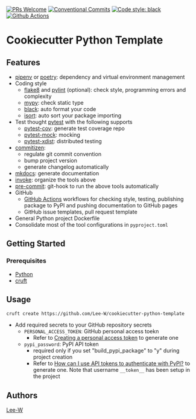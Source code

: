 [![PRs Welcome](https://img.shields.io/badge/PRs-welcome-brightgreen.svg?style=flat-square)](http://makeapullrequest.com)
[![Conventional Commits](https://img.shields.io/badge/Conventional%20Commits-1.0.0-yellow.svg?style=flat-square)](https://conventionalcommits.org)
[![Code style: black](https://img.shields.io/badge/code%20style-black-000000.svg)](https://github.com/psf/black)
[![Github Actions](https://github.com/Lee-W/cookiecutter-python-template/actions/workflows/pushed.yaml/badge.svg)](https://github.com/Lee-W/cookiecutter-python-template/actions/workflows/pushed.yaml)
# Cookiecutter Python Template

## Features

* [pipenv](https://pipenv.pypa.io/en/latest/) or [poetry](https://python-poetry.org/): dependency and virtual environment management
* Coding style
    * [flake8](https://flake8.pycqa.org/en/latest/) and [pylint](https://pylint.org/) (optional): check style, programming errors and complexity
    * [mypy](http://mypy-lang.org/): check static type
    * [black](https://github.com/psf/black): auto format your code
    * [isort](https://pycqa.github.io/isort/): auto sort your package importing
* Test thought [pytest](https://docs.pytest.org/en/) with the following supports
    * [pytest-cov](https://github.com/pytest-dev/pytest-cov): generate test coverage repo
    * [pytest-mock](https://github.com/pytest-dev/pytest-mock/): mocking
    * [pytest-xdist](https://github.com/pytest-dev/pytest-xdist): distributed testing
* [commitizen](https://commitizen-tools.github.io/commitizen/):
    * regulate git commit convention
    * bump project version
    * generate changelog automatically
* [mkdocs](https://www.mkdocs.org/): generate documentation
* [invoke](http://www.pyinvoke.org/): organize the tools above
* [pre-commit](https://pre-commit.com/): git-hook to run the above tools automatically
* GitHub
    * [GitHub Actions](https://docs.github.com/en/actions) workflows for checking style, testing, publishing package to PyPI and pushing documentation to GitHub pages
    * GitHub issue templates, pull request template
* General Python project Dockerfile
* Consolidate most of the tool configurations in `pyproject.toml`

## Getting Started

### Prerequisites

* [Python](https://www.python.org/downloads/)
* [cruft](https://cruft.github.io/cruft/)

## Usage

```sh
cruft create https://github.com/Lee-W/cookiecutter-python-template
```

* Add required secrets to your GitHub repository secrets
    * `PERSONAL_ACCESS_TOKEN`: GitHub personal access toekn
        * Refer to [Creating a personal access token](https://docs.github.com/en/github/authenticating-to-github/keeping-your-account-and-data-secure/creating-a-personal-access-token) to generate one
    * `pypi_password`: PyPI API token
        * required only if you set "build_pypi_package" to "y" during project creation
        * Refer to [How can I use API tokens to authenticate with PyPI?](https://pypi.org/help/#apitoken) to generate one. Note that username `__token__` has been setup in the project

## Authors
[Lee-W](https://github.com/Lee-W)
